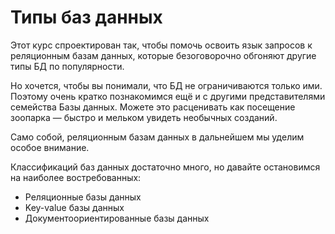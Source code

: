 # Типы баз данных

Этот курс спроектирован так, чтобы помочь освоить язык запросов к реляционным базам данных, которые
безоговорочно обгоняют другие типы БД по популярности.

Но хочется, чтобы вы понимали, что БД не ограничиваются только ими.
Поэтому очень кратко познакомимся ещё и с другими представителями семейства Базы данных.
Можете это расценивать как посещение зоопарка — быстро и мельком увидеть необычных созданий.

Само собой, реляционным базам данных в дальнейшем мы уделим особое внимание.

Классификаций баз данных достаточно много, но давайте остановимся на наиболее востребованных:

- Реляционные базы данных
- Key-value базы данных
- Документоориентированные базы данных
